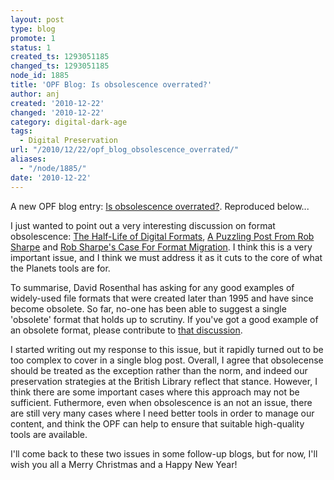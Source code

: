 ```yaml
---
layout: post
type: blog
promote: 1
status: 1
created_ts: 1293051185
changed_ts: 1293051185
node_id: 1885
title: 'OPF Blog: Is obsolescence overrated?'
author: anj
created: '2010-12-22'
changed: '2010-12-22'
category: digital-dark-age
tags:
  - Digital Preservation
url: "/2010/12/22/opf_blog_obsolescence_overrated/"
aliases:
  - "/node/1885/"
date: '2010-12-22'
---
```

<p>
A new OPF blog entry: <a href="http://openpreservation.org/knowledge/blogs/2010/12/22/obsolescence-overrated/">Is obsolescence overrated?</a>. Reproduced below...
</p>
<!--break-->
<p>I just wanted to point out a very interesting discussion on format obsolescence: <a href="http://blog.dshr.org/2010/11/half-life-of-digital-formats.html">The Half-Life of Digital Formats</a>, <a href="http://blog.dshr.org/2010/12/puzzling-post-from-rob-sharpe.html">A Puzzling Post From Rob Sharpe</a> and <a href="http://blog.dshr.org/2010/12/rob-sharpes-case-for-format-migration.html">Rob Sharpe's Case For Format Migration</a>. I think this is a very important issue, and I think we must address it as it cuts to the core of what the Planets tools are for.&nbsp;</p><p>To summarise, David Rosenthal has asking for any good examples of widely-used file formats that were created later than 1995 and have since become obsolete. So far, no-one has been able to suggest a single 'obsolete' format that holds up to scrutiny. If you've got a good example of an obsolete format, please contribute to <a href="http://blog.dshr.org/2010/11/half-life-of-digital-formats.html">that discussion</a>.</p><p>I started writing out my response to this issue, but it rapidly turned out to be too complex to cover in a single blog post. Overall, I agree that obsolecense should be treated as the exception rather than the norm, and indeed our preservation strategies at the British Library reflect that stance. However, I think there are some important cases where this approach may not be sufficient. Futhermore, even when obsolescence is an not an issue, there are still very many cases where I need better tools in order to manage our content, and think the OPF can help to ensure that suitable high-quality tools are available.</p><p>I'll come back to these two issues in some follow-up blogs, but for now, I'll wish you all a Merry Christmas and a Happy New Year!</p>
